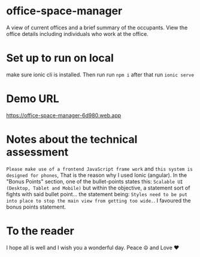 # office-space-manager
A view of current offices and a brief summary of the occupants. View the office details including individuals who work at the office.

# Set up to run on local
make sure ionic cli is installed. Then run run `npm i` after that run `ionic serve`

# Demo URL
https://office-space-manager-6d980.web.app

# Notes about the technical assessment
`Please make use of a frontend JavaScript frame work` and `this system is designed for phones`, That is the reason why I used Ionic (angular).
In the "Bonus Points" section, one of the bullet-points states this: `Scalable UI (Desktop, Tablet and Mobile)` but within the objective, a statement sort of fights with said bullet point... the statement being:  `Styles need to be put into place to stop the main view from getting too wide.`. I favoured the bonus points statement.

# To the reader
I hope all is well and I wish you a wonderful day. Peace ☮️  and Love ❤️